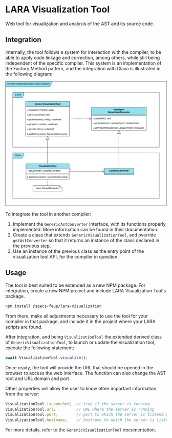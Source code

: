 # LARA Visualization Tool

Web tool for visualization and analysis of the AST and its source code.

## Integration

Internally, the tool follows a system for interaction with the compiler, to be able to apply code linkage and correction, among others, while still being independent of the specific compiler. This system is an implementation of the Factory Method pattern, and the integration with Clava is illustrated in the following diagram:

![Compiler Abstracted System](./compiler-abstracted-system.svg)

To integrate the tool in another compiler:

1. Implement the `GenericAstConverter` interface, with its functions properly implemented. More information can be found in their documentation.
2. Create a class that extends `GenericVisualizationTool`, and override `getAstConverter` so that it returns an instance of the class declared in the previous step.
3. Use an instance of the previous class as the entry point of the visualization tool API, for the compiler in question.

## Usage

The tool is best suited to be extended as a new NPM package. For integration, create a new NPM project and include LARA Visualization Tool's package.

```bash
npm install @specs-feup/lara-visualization
```

From there, make all adjustments necessary to use the tool for your compiler in that package, and include it in the project where your LARA scripts are found.

After integration, and being `VisualizationTool` the extended derived class of `GenericVisualizationTool`, to launch or update the visualization tool, execute the following statement:

```js
await VisualizationTool.visualize();
```

Once ready, the tool will provide the URL that should be opened in the browser to access the web interface. The function can also change the AST root and URL domain and port.

Other properties will allow the user to know other important information from the server:

```js
VisualizationTool.isLaunched;  // true if the server is running
VisualizationTool.url;         // URL where the server is running
VisualizationTool.port;        // port to which the server is listening
VisualizationTool.hostname;    // hostname to which the server is listening
```

For more details, refer to the `GenericVisualizationTool` documentation.